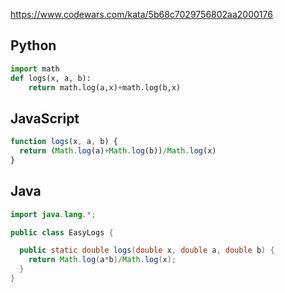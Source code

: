 https://www.codewars.com/kata/5b68c7029756802aa2000176

## Python
```python
import math
def logs(x, a, b):
    return math.log(a,x)+math.log(b,x)
```

## JavaScript
```js
function logs(x, a, b) {
  return (Math.log(a)+Math.log(b))/Math.log(x)
}
```

## Java
```java
import java.lang.*;

public class EasyLogs {

  public static double logs(double x, double a, double b) {
    return Math.log(a*b)/Math.log(x);
  }
}
```